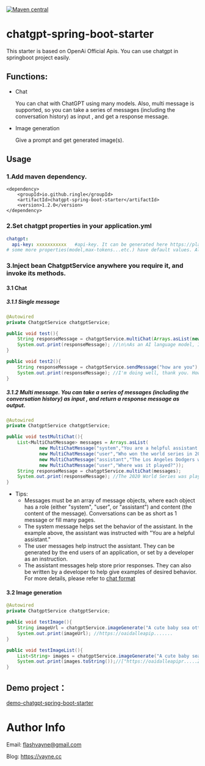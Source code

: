 [![Maven central](https://maven-badges.herokuapp.com/maven-central/io.github.flashvayne/chatgpt-spring-boot-starter/badge.svg)](https://maven-badges.herokuapp.com/maven-central/io.github.flashvayne/chatgpt-spring-boot-starter)

# chatgpt-spring-boot-starter
This starter is based on OpenAi Official Apis. You can use chatgpt in springboot project easily.  
## Functions:
+ Chat

  You can chat with ChatGPT using many models. Also, multi message is supported, so you can take a series of messages (including the conversation history) as input , and get a response message.

+ Image generation

  Give a prompt and get generated image(s).

## Usage
### 1.Add maven dependency.
```pom
<dependency>
    <groupId>io.github.ringle</groupId>
    <artifactId>chatgpt-spring-boot-starter</artifactId>
    <version>1.2.0</version>
</dependency>
```
### 2.Set chatgpt properties in your application.yml

```yml
chatgpt:
  api-key: xxxxxxxxxxx   #api-key. It can be generated here https://platform.openai.com/account/api-keys
# some more properties(model,max-tokens...etc.) have default values. Also you can config them here. 
```
### 3.Inject bean ChatgptService anywhere you require it, and invoke its methods.
#### 3.1 Chat

##### 3.1.1 Single message

```java
@Autowired
private ChatgptService chatgptService;

public void test(){
    String responseMessage = chatgptService.multiChat(Arrays.asList(new MultiChatMessage("user","how are you?")));
    System.out.print(responseMessage); //\n\nAs an AI language model, I don't have feelings, but I'm functioning well. Thank you for asking. How can I assist you today?
}

public void test2(){
    String responseMessage = chatgptService.sendMessage("how are you");
    System.out.print(responseMessage); //I'm doing well, thank you. How about you?
}
```
##### 3.1.2 Multi message. You can take a series of messages (including the conversation history) as input , and return a response message as output.
```java
@Autowired
private ChatgptService chatgptService;

public void testMultiChat(){
    List<MultiChatMessage> messages = Arrays.asList(
            new MultiChatMessage("system","You are a helpful assistant."),
            new MultiChatMessage("user","Who won the world series in 2020?"),
            new MultiChatMessage("assistant","The Los Angeles Dodgers won the World Series in 2020."),
            new MultiChatMessage("user","Where was it played?"));
    String responseMessage = chatgptService.multiChat(messages);
    System.out.print(responseMessage); //The 2020 World Series was played at Globe Life Field in Arlington, Texas.
}
```
+ Tips:
	+ Messages must be an array of message objects, where each object has a role (either "system", "user", or "assistant") and content (the content of the message). Conversations can be as short as 1 message or fill many pages.
	+ The system message helps set the behavior of the assistant. In the example above, the assistant was instructed with "You are a helpful assistant." 
	+ The user messages help instruct the assistant. They can be generated by the end users of an application, or set by a developer as an instruction.
	+ The assistant messages help store prior responses. They can also be written by a developer to help give examples of desired behavior.
	  For more details, please refer to [chat format](https://platform.openai.com/docs/guides/chat/introduction)
	

#### 3.2 Image generation
```java
@Autowired
private ChatgptService chatgptService;

public void testImage(){
    String imageUrl = chatgptService.imageGenerate("A cute baby sea otter");
    System.out.print(imageUrl); //https://oaidalleapip.......
}

public void testImageList(){
    List<String> images = chatgptService.imageGenerate("A cute baby sea otter", 2, ImageSize.SMALL, ImageFormat.URL);
    System.out.print(images.toString());//["https://oaidalleapipr.....ZwA%3D","https://oaidalleapipr....RE0%3D"]
}
```

## Demo project：
[demo-chatgpt-spring-boot-starter](https://github.com/flashvayne/demo-chatgpt-spring-boot-starter)

# Author Info
Email: flashvayne@gmail.com

Blog: https://vayne.cc
